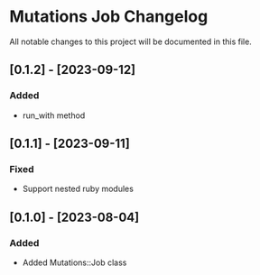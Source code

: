 # Mutations Job Changelog

All notable changes to this project will be documented in this file.

## [0.1.2] - [2023-09-12]

### Added
- run_with method 

## [0.1.1] - [2023-09-11]

### Fixed
- Support nested ruby modules

## [0.1.0] - [2023-08-04]

### Added
- Added Mutations::Job class
